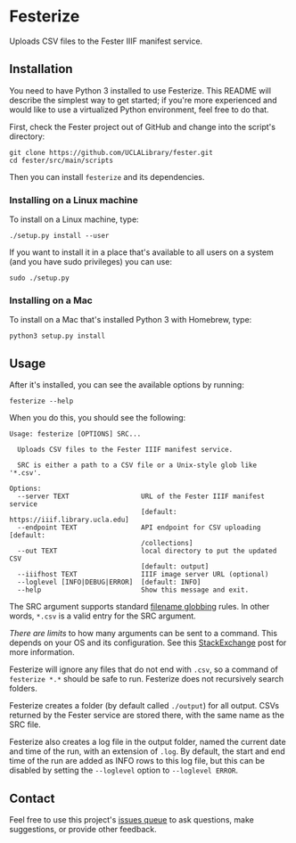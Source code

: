 # Festerize

Uploads CSV files to the Fester IIIF manifest service.

## Installation

You need to have Python 3 installed to use Festerize. This README will describe the simplest way to get started; if you're more experienced and would like to use a virtualized Python environment, feel free to do that.

First, check the Fester project out of GitHub and change into the script's directory:

    git clone https://github.com/UCLALibrary/fester.git
    cd fester/src/main/scripts

Then you can install `festerize` and its dependencies.

### Installing on a Linux machine

To install on a Linux machine, type:

    ./setup.py install --user

If you want to install it in a place that's available to all users on a system (and you have sudo privileges) you can use:

    sudo ./setup.py

### Installing on a Mac

To install on a Mac that's installed Python 3 with Homebrew, type:

    python3 setup.py install

## Usage

After it's installed, you can see the available options by running:

    festerize --help

When you do this, you should see the following:

```
Usage: festerize [OPTIONS] SRC...

  Uploads CSV files to the Fester IIIF manifest service.

  SRC is either a path to a CSV file or a Unix-style glob like '*.csv'.

Options:
  --server TEXT                  URL of the Fester IIIF manifest service
                                 [default: https://iiif.library.ucla.edu]
  --endpoint TEXT                API endpoint for CSV uploading  [default:
                                 /collections]
  --out TEXT                     local directory to put the updated CSV
                                 [default: output]
  --iiifhost TEXT                IIIF image server URL (optional)
  --loglevel [INFO|DEBUG|ERROR]  [default: INFO]
  --help                         Show this message and exit.
```

The SRC argument supports standard [filename globbing](https://en.wikipedia.org/wiki/Glob_(programming)) rules. In other words, `*.csv` is a valid entry for the SRC argument.

*There are limits* to how many arguments can be sent to a command. This depends on your OS and its configuration. See this [StackExchange](https://unix.stackexchange.com/questions/110282/cp-max-source-files-number-arguments-for-copy-utility) post for more information.

Festerize will ignore any files that do not end with `.csv`, so a command of `festerize *.*` should be safe to run. Festerize does not recursively search folders.

Festerize creates a folder (by default called `./output`) for all output. CSVs returned by the Fester service are stored there, with the same name as the SRC file.

Festerize also creates a log file in the output folder, named the current date and time of the run, with an extension of `.log`. By default, the start and end time of the run are added as INFO rows to this log file, but this can be disabled by setting the `--loglevel` option to `--loglevel ERROR`.

## Contact

Feel free to use this project's [issues queue](https://github.com/uclalibrary/fester/issues) to ask questions, make suggestions, or provide other feedback.